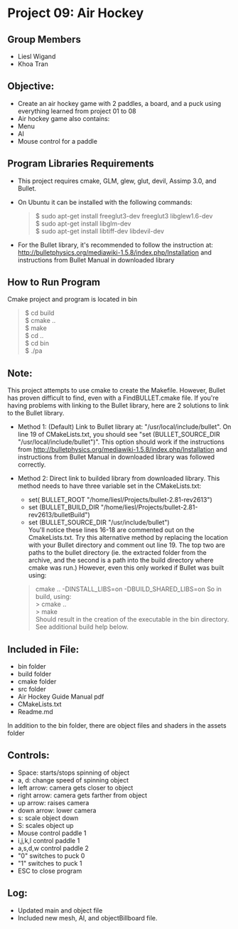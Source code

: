 Project 09: Air Hockey
========================================

Group Members
---------------------------
- Liesl Wigand
- Khoa Tran


Objective:
---------------------------
*  Create an air hockey game with 2 paddles, a board, and a puck using everything learned from project 01 to 08
*  Air hockey game also contains:
*  Menu
*  AI
*  Mouse control for a paddle



Program Libraries Requirements
------------------------------------------------    
* This project requires cmake, GLM, glew, glut, devil, Assimp 3.0, and Bullet.   
* On Ubuntu it can be installed with the following commands:
    
   >$ sudo apt-get install freeglut3-dev freeglut3 libglew1.6-dev    
   >$ sudo apt-get install libglm-dev    
   >$ sudo apt-get install libtiff-dev libdevil-dev   

* For the Bullet library, it's recommended to follow the instruction at: http://bulletphysics.org/mediawiki-1.5.8/index.php/Installation and instructions from Bullet Manual in downloaded library


How to Run Program
-------------------------------
Cmake project and program is located in bin

   >$ cd build    
   >$ cmake ..    
   >$ make  
   >$ cd ..    
   >$ cd bin    
   >$ ./pa

Note:
--------------------------
This project attempts to use cmake to create the Makefile. However, Bullet has proven difficult to find, even with a FindBULLET.cmake file.  If you're having problems with linking to the Bullet library, here are 2 solutions to link to the Bullet library.

* Method 1:  (Default) Link to Bullet library at: "/usr/local/include/bullet".  On line 19 of CMakeLists.txt, you should see "set (BULLET_SOURCE_DIR "/usr/local/include/bullet")".  This option should work if the instructions from http://bulletphysics.org/mediawiki-1.5.8/index.php/Installation and instructions from Bullet Manual in downloaded library was followed correctly.

* Method 2:  Direct link to builded library from downloaded library.  This method needs to have three variable set in the CMakeLists.txt:   
	- set( BULLET_ROOT "/home/liesl/Projects/bullet-2.81-rev2613")   
	- set (BULLET_BUILD_DIR "/home/liesl/Projects/bullet-2.81-rev2613/bulletBuild")   
	- set (BULLET_SOURCE_DIR "/usr/include/bullet")   
	You'll notice these lines 16-18 are commented out on the CmakeLists.txt.  Try this alternative method by replacing the location with your Bullet directory and comment out line 19.  The top two are paths to the bullet directory (ie. the extracted folder from the archive, and the second is a path into the build directory where cmake was run.) However, even this only worked if Bullet was built using: 
	> cmake .. -DINSTALL_LIBS=on -DBUILD_SHARED_LIBS=on
	So in build, using:    
	   > cmake ..    
	   > make    		  
	Should result in the creation of the executable in the bin directory. See additional build help below.    


Included in File:
---------------------------------------
- bin folder 
- build folder
- cmake folder
- src folder
- Air Hockey Guide Manual pdf
- CMakeLists.txt
- Readme.md
   
In addition to the bin folder, there are object files and shaders in the assets folder

Controls:
---------------------------------
  
* Space: starts/stops spinning of object    
* a, d: change speed of spinning object    
* left arrow: camera gets closer to object    
* right arrow: camera gets farther from object    
* up arrow: raises camera    
* down arrow: lower camera    
* s: scale object down    
* S: scales object up
* Mouse control paddle 1
* i,j,k,l control paddle 1
* a,s,d,w control paddle 2
* "0" switches to puck 0
* "1" switches to puck 1
* ESC to close program   
    
Log:
------------------------------
*  Updated main and object file
*  Included new mesh, AI, and objectBillboard file.
    
